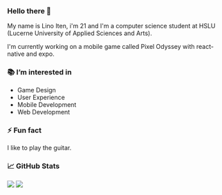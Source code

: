 ### Hello there 👋

My name is Lino Iten, i'm 21 and I'm a computer science student at HSLU (Lucerne
University of Applied Sciences and Arts).

I'm currently working on a mobile game called Pixel Odyssey with react-native
and expo.

### 📚 I’m interested in

- Game Design
- User Experience
- Mobile Development
- Web Development

### ⚡ Fun fact

I like to play the guitar.

### 📈 GitHub Stats

<div>
    <img align="center" src="https://github-readme-stats-linoiten.vercel.app/api/?username=linoiten&show_icons=true&theme=transparent&hide=prs" />
    <img align="center" src="https://github-readme-stats-linoiten.vercel.app/api/top-langs/?username=linoiten&layout=compact&theme=transparent" />
</div>
